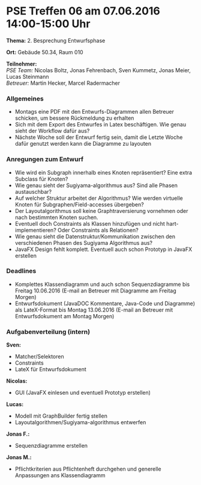 ﻿# PSE Treffen 06 am 07.06.2016 14:00-15:00 Uhr

**Thema:** 2. Besprechung Entwurfsphase 

**Ort:** Gebäude 50.34, Raum 010

**Teilnehmer:**  
    *PSE Team:* Nicolas Boltz, Jonas Fehrenbach, Sven Kummetz, Jonas Meier, Lucas Steinmann  
    *Betreuer:* Martin Hecker, Marcel Radermacher  

### Allgemeines 

- Montags eine PDF mit den Entwurfs-Diagrammen allen Betreuer schicken, um bessere Rückmeldung zu erhalten  
- Sich mit dem Export des Entwurfes in Latex beschäftigen. Wie genau sieht der Workflow dafür aus?
- Nächste Woche soll der Entwurf fertig sein, damit die Letzte Woche dafür genutzt werden kann die Diagramme zu layouten  

### Anregungen zum Entwurf  

- Wie wird ein Subgraph innerhalb eines Knoten repräsentiert? Eine extra Subclass für Knoten?  
- Wie genau sieht der Sugiyama-algorithmus aus? Sind alle Phasen austauschbar?  
- Auf welcher Struktur arbeitet der Algorithmus? Wie werden virtuelle Knoten für Subgraphen/Field-accesses übergeben?  
- Der Layoutalgorithmus soll keine Graphtraversierung vornehmen oder nach bestimmten Knoten suchen.  
- Eventuell doch Constraints als Klassen hinzufügen und nicht hart-implementieren? Oder Constraints als Relationen?  
- Wie genau sieht die Datenstruktur/Kommunikation zwischen den verschiedenen Phasen des Sugiyama Algorithmus aus?  
- JavaFX Design fehlt komplett. Eventuell auch schon Prototyp in JavaFX erstellen  

### Deadlines 

- Komplettes Klassendiagramm und auch schon Sequenzdiagramme bis Freitag 10.06.2016 (E-mail an Betreuer mit Diagramme am Freitag Morgen)
- Entwurfsdokument (JavaDOC Kommentare, Java-Code und Diagramme) als LateX-Format bis Montag 13.06.2016 (E-mail an Betreuer mit Entwurfsdokument am Montag Morgen)  

### Aufgabenverteilung (intern)

**Sven:**    
- Matcher/Selektoren 
- Constraints
- LateX für Entwurfsdokument  
  
**Nicolas:**  
- GUI (JavaFX einlesen und eventuell Prototyp erstellen)  
  
**Lucas:**    
- Modell mit GraphBuilder fertig stellen  
- Layoutalgorithmen/Sugiyama-algorithmus entwerfen  
  
**Jonas F.:**  
- Sequenzdiagramme erstellen  
  
**Jonas M.:**  
- Pflichtkriterien aus Pflichtenheft durchgehen und generelle Anpassungen ans Klassendiagramm  
  